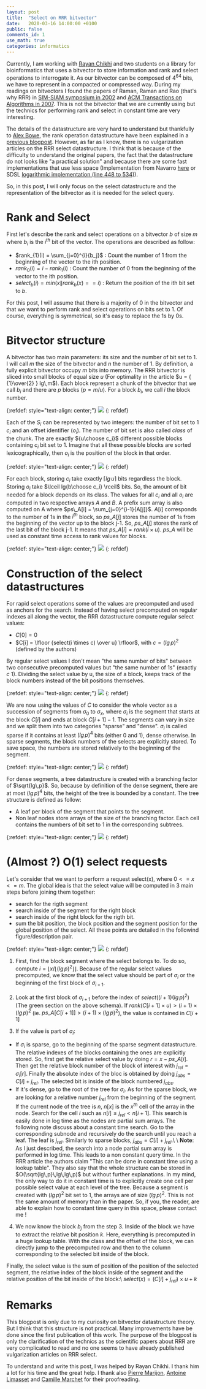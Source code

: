 ```yaml
---
layout: post
title:  "Select on RRR bitvector"
date:   2020-03-16 14:00:00 +0100
public: false
comments_id: 1
use_math: true
categories: informatics
---
```


Currently, I am working with [Rayan Chikhi](http://rayan.chikhi.name/) and two students on a library for bioinformatics that uses a bitvector to store information and rank and select operations to interrogate it.
As our bitvector can be composed of $4^{64}$ bits, we have to represent in a compacted or compressed way.
During my readings on bitvectors I found the papers of Raman, Raman and Rao (that's why RRR) in [SIM-SIAM symposium in 2002](https://dl.acm.org/doi/10.5555/545381.545411) and [ACM Transactions on Algorithms in 2007](https://dl.acm.org/doi/10.1145/1290672.1290680).
This is not the bitvector that we are currently using but the technics for performing rank and select in constant time are very interesting.


The details of the datastructure are very hard to understand but thankfully to [Alex Bowe](https://alexbowe.com), the rank operation datastructure have been explained in a [previous blogpost](https://alexbowe.com/rrr/).
However, as far as I know, there is no vulgarization articles on the RRR select datastructure.
I think that is because of the difficulty to understand the original papers, the fact that the datastructure do not looks like "a practical solution" and because there are some fast implementations that use less space (Implementation from Navarro [here](https://link.springer.com/chapter/10.1007/978-3-540-89097-3_18) or SDSL [logarithmic implementation (line 448 to 534)](http://simongog.github.io/sdsl/a00248_source.html)).

So, in this post, I will only focus on the select datastructure and the representation of the bitvector as it is needed for the select query.

# Rank and Select

First let's describe the rank and select operations on a bitvector $b$ of size $m$ where $b_i$ is the $i^{th}$ bit of the vector.
The operations are described as follow:

* $rank_{1}(i) = \sum_{j=0}^{i}{b_j}$ : Count the number of 1 from the beginning of the vector to the ith position.
* $rank_{0}(i) = i - rank_{1}(i)$ : Count the number of 0 from the beginning of the vector to the ith position.
* $select_{b}(i) = min(x \| rank_{b}(x) == i)$ : Return the position of the ith bit set to $b$.

For this post, I will assume that there is a majority of 0 in the bitvector and that we want to perform rank and select operations on bits set to 1.
Of course, everything is symmetrical, so it's easy to replace the 1s by 0s.

# Bitvector structure

A bitvector has two main parameters: its size and the number of bit set to 1.
I will call $m$ the size of the bitvector and $n$ the number of 1.
By definition, a fully explicit bitvector occupy $m$ bits into memory.
The RRR bitvector is sliced into small blocks of equal size $u$ (For optimality in the article $u = { {1}\over{2} } lg\,m$).
Each block represent a chunk of the bitvector that we call $b_i$ and there are $p$ blocks ($p = m / u$).
For a block $b_i$, we call $i$ the block number.

{:refdef: style="text-align: center;"}
![](/assets/imgs/RRR_select/bv_slices.png)
{: refdef}

Each of the $S_i$ can be represented by two integers: the number of bit set to 1 $c_i$ and an offset identifier ($o_i$).
The number of bit set is also called *class* of the chunk.
The are exactly ${u\choose c_i}$ different possible blocks containing $c_i$ bit set to 1.
Imagine that all these possible blocks are sorted lexicographically, then $o_i$ is the position of the block in that order.

{:refdef: style="text-align: center;"}
![](/assets/imgs/RRR_select/compact_block.png)
{: refdef}

For each block, storing $c_i$ take exactly $\lceil lg\,u \rceil$ bits regardless the block.
Storing $o_i$ take $\lceil lg{b\choose c_i} \rceil$ bits.
So, the amount of bit needed for a block depends on its class.
The values for all $c_i$ and all $o_i$ are computed in two respective arrays $A$ and $B$.
A prefix sum array is also computed on A where $ps\_A[i] = \sum_{j=0}^{i-1}{A[j]}$.
$A[i]$ corresponds to the number of 1s in the $i^{th}$ block, so $ps\_A[j]$ stores the number of 1s from the beginning of the vector up to the block j-1.
So, $ps\_A[j]$ stores the rank of the last bit of the block j-1.
It means that $ps\_A[i] = rank(i \times u)$.
$ps\_A$ will be used as constant time access to rank values for blocks.

{:refdef: style="text-align: center;"}
![](/assets/imgs/RRR_select/bv_succint.png)
{: refdef}

# Construction of the select datastructures

For rapid select operations some of the values are precomputed and used as anchors for the search.
Instead of having select precomputed on regular indexes all along the vector, the RRR datastructure compute regular select values:
* $C[0] = 0$
* $C[i] = \lfloor {select(i \times c) \over u} \rfloor$, with $c = (lg\,p)^2$ (defined by the authors)

By regular select values I don't mean "the same number of bits" between two consecutive precomputed values but "the same number of 1s" (exactly $c$ 1).
Dividing the select value by u, the size of a block, keeps track of the block numbers instead of the bit positions themselves.

{:refdef: style="text-align: center;"}
![](/assets/imgs/RRR_select/segment.png)
{: refdef}

We are now using the values of $C$ to consider the whole vector as a succession of segments from $\sigma_0$ to $\sigma_x$, where $\sigma_i$ is the segment that starts at the block $C[i]$ and ends at block $C[i+1]-1$.
The segments can vary in size and we split them into two categories "sparse" and "dense".
$\sigma_i$ is called sparse if it contains at least $(lg\,p)^4$ bits (either 0 and 1), dense otherwise.
In sparse segments, the block numbers of the selects are explicitly stored.
To save space, the numbers are stored relatively to the beginning of the segment.

{:refdef: style="text-align: center;"}
![](/assets/imgs/RRR_select/sparse.png)
{: refdef}

For dense segments, a tree datastructure is created with a branching factor of $\sqrt{lg\,p}$.
So, because by definition of the dense segment, there are at most $(lg\,p)^4$ bits, the height of the tree is bounded by a constant.
The tree structure is defined as follow:
* A leaf per block of the segment that points to the segment.
* Non leaf nodes store arrays of the size of the branching factor. Each cell contains the numbers of bit set to 1 in the corresponding subtrees.

{:refdef: style="text-align: center;"}
![](/assets/imgs/RRR_select/dense.png)
{: refdef}


# (Almost ?) O(1) select requests

Let's consider that we want to perform a request select(x), where $0 <= x <= m$.
The global idea is that the select value will be computed in 3 main steps before joining them together:
- search for the rigth segment
- search inside of the segment for the right block
- search inside of the right block for the rigth bit.
- sum the bit position, the block position and the segment position for the global position of the select.
All these points are detailed in the followind figure/description pair.

{:refdef: style="text-align: center;"}
![](/assets/imgs/RRR_select/segment_select.png)
{: refdef}

1. First, find the block segment where the select belongs to.
To do so, compute $i= \lfloor x / \lfloor (lg\,p)^2 \rfloor \rfloor$.
Because of the regular select values precomputed, we know that the select value should be part of $\sigma_i$ or the beginning of the first block of $\sigma_{i+1}$.

2. Look at the first block of $\sigma_{i+1}$ before the index of $select((i+1)(lg\,p)^2)$ (The green section on the above schema).
If $rank(C[i+1] \times u) > (i+1) \times (lg\,p)^2$ (ie. $ps\_A[C[i+1]] > (i+1) \times (lg\,p)^2$), the value is contained in $C[i+1]$

3. If the value is part of $\sigma_i$:
* If $\sigma_i$ is sparse, go to the beginning of the sparse segment datastructure. The relative indexes of the blocks containing the ones are explicitly stored. So, first get the relative select value by doing $r = x - ps\_A[i]$. Then get the relative block number of the block of interest with $j_{rel} = \sigma_i[r]$. Finally the absolute index of the bloc is obtained by doing $j_{abs} = C[i] + j_{rel}$. The selected bit is inside of the block numbered $j_{abs}$.
* If it's dense, go to the root of the tree for $\sigma_i$.
As for the sparse block, we are looking for a relative number $j_{rel}$ from the beginning of the segment.
If the current node of the tree is $n$, $n[x]$ is the $x^{th}$ cell of the array in the node.
Search for the cell $i$ such as $n[i] \leq j_{rel} < n[i+1]$.
This search is easily done in log time as the nodes are partial sum arrays.
The following note discuss about a constant time search.
Go to the corresponding subnode and recursively do the search until you reach a leaf.
The leaf is $j_{rel}$.
Similarly to sparse blocks, $j_{abs} = C[i] + j_{rel}$.\\
\\
**Note**: As I just described, the search into a node partial sum array is performed in log time.
This leads to a non constant query time.
In the RRR article the authors claim "This can be done in constant time using a lookup table".
They also say that the whole structure can be stored in $O(\sqrt{lg\,p}\,lg\,lg\,p)$ but without further explanations.
In my mind, the only way to do it in constant time is to explicitly create one cell per possible select value at each level of the tree.
Because a segment is created with $(lg\,p)^2$ bit set to 1, the arrays are of size $(lg\,p)^2$.
This is not the same amount of memory than in the paper.
So, if you, the reader, are able to explain how to constant time query in this space, please contact me !

4. We now know the block $b_{j}$ from the step 3.
Inside of the block we have to extract the relative bit position $k$.
Here, everything is precomputed in a huge lookup table.
With the class and the offset of the block, we can directly jump to the precomputed row and then to the column corresponding to the selected bit inside of the block.

Finally, the select value is the sum of position of the position of the selected segment, the relative index of the block inside of the segment and the relative position of the bit inside of the block:\\
$select(x) = (C[i] + j_{rel}) \times u + k$


# Remarks

This blogpost is only due to my curiosity on bitvector datastructure theory. But I think that this structure is not practical. Many improvements have be done since the first publication of this work. The purpose of the blogpost is only the clarification of the technics as the scientific papers about RRR are very complicated to read and no one seems to have already published vulgarization articles on RRR select.

To understand and write this post, I was helped by Rayan Chikhi. I thank him a lot for his time and the great help.
I thank also [Pierre Marijon](https://pierre.marijon.fr/), [Antoine Limasset](https://scholar.google.fr/citations?user=EW4USK4AAAAJ&hl=fr) and [Camille Marchet](https://kamimrcht.github.io/webpage/) for their proofreading.

